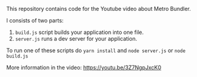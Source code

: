 This repository contains code for the Youtube video about Metro Bundler.

I consists of two parts:
1. `build.js` script builds your application into one file.
2. `server.js` runs a dev server for your application.

To run one of these scripts do `yarn install` and `node server.js` or `node build.js`

More information in the video: https://youtu.be/3Z7NgpJxcK0
